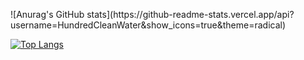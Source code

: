 <p>![Anurag's GitHub stats](https://github-readme-stats.vercel.app/api?username=HundredCleanWater&show_icons=true&theme=radical)</p>

[![Top Langs](https://github-readme-stats.vercel.app/api/top-langs/?username=HundredCleanWater&langs_count=8)](https://github.com/anuraghazra/github-readme-stats)
